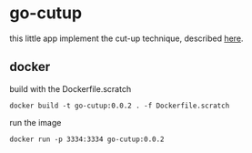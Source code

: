 # go-cutup

this little app implement the cut-up technique, described [here](https://en.wikipedia.org/wiki/Cut-up_technique).

## docker

build with the Dockerfile.scratch

```
docker build -t go-cutup:0.0.2 . -f Dockerfile.scratch
```

run the image

```
docker run -p 3334:3334 go-cutup:0.0.2
```
